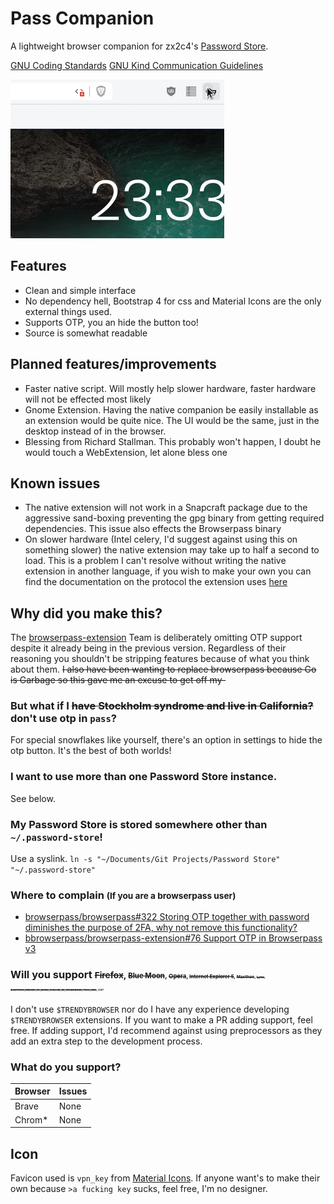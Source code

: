 # Pass Companion
A lightweight browser companion for zx2c4's [Password Store](https://passwordstore.org).

<!-- Putting this here as an excuse to not have a Code of Conduct, if anyone complains about this needing one scream autisticly while pointing in this general direction -->
[GNU Coding Standards](https://www.gnu.org/prep/standards/standards.html)
[GNU Kind Communication Guidelines](https://www.gnu.org/philosophy/kind-communication.html)

![Preview](./pass-companion-preview.gif)

## Features
- Clean and simple interface
- No dependency hell, Bootstrap 4 for css and Material Icons are the only external things used.
- Supports OTP, you an hide the button too!
- Source is somewhat readable

## Planned features/improvements
- Faster native script. Will mostly help slower hardware, faster hardware will not be effected most likely
- Gnome Extension. Having the native companion be easily installable as an extension would be quite nice. The UI would be the same, just in the desktop instead of in the browser.
- Blessing from Richard Stallman. This probably won't happen, I doubt he would touch a WebExtension, let alone bless one

## Known issues
* The native extension will not work in a Snapcraft package due to the aggressive sand-boxing preventing the gpg binary from getting required dependencies. This issue also effects the Browserpass binary
* On slower hardware (Intel celery, I'd suggest against using this on something slower) the native extension may take up to half a second to load. This is a problem I can't resolve without writing the native extension in another language, if you wish to make your own you can find the documentation on the protocol the extension uses [here](./native)

## Why did you make this?
The [browserpass-extension](https://github.com/browserpass/browserpass-extension) Team is deliberately omitting OTP support despite it already being in the previous version. Regardless of their reasoning you shouldn't be stripping features because of what you think about them. ~~I also have been wanting to replace browserpass because Go is Garbage so this gave me an excuse to get off my-~~

### But what if I ~~have Stockholm syndrome and live in California?~~ don't use otp in `pass`?
For special snowflakes like yourself, there's an option in settings to hide the otp button. It's the best of both worlds!

### I want to use more than one Password Store instance.
See below.

### My Password Store is stored somewhere other than `~/.password-store`!
Use a syslink. `ln -s "~/Documents/Git Projects/Password Store" "~/.password-store"`

### Where to complain <small>(If you are a browserpass user)</small>
- [browserpass/browserpass#322 Storing OTP together with password diminishes the purpose of 2FA, why not remove this functionality?](https://github.com/browserpass/browserpass/issues/322)
- [bbrowserpass/browserpass-extension#76 Support OTP in Browserpass v3](https://github.com/browserpass/browserpass-extension/issues/76)

### Will you support <small>~~Firefox~~, <small>~~Blue Moon~~, <small>~~Opera~~, <small>~~Internet Explorer 5~~, <small>~~Maxthon~~, <small>~~Lynx~~, <small>~~`$WHATEVER_BROWSER_IS_BEING_SHILLED_ON_IMAGEBOARDS_THIS_WEEK`~~, <small>curl?</small></small></small></small></small></small></small></small>
I don't use `$TRENDYBROWSER` nor do I have any experience developing `$TRENDYBROWSER` extensions. If you want to make a PR adding support, feel free. If adding support, I'd recommend against using preprocessors as they add an extra step to the development process.

### What do you support?
Browser|Issues
----|----
Brave|None
Chrom*|None

## Icon
Favicon used is `vpn_key` from [Material Icons](https://material.io/tools/icons/?search=key&icon=vpn_key&style=outline). If anyone want's to make their own because `>a fucking key` sucks, feel free, I'm no designer.
